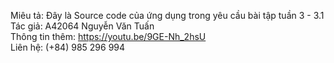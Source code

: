 Miêu tả: Đây là Source code của ứng dụng trong yêu cầu bài tập tuần 3 - 3.1  
Tác giả: A42064 Nguyễn Văn Tuấn  
Thông tin thêm: https://youtu.be/9GE-Nh_2hsU  
Liên hệ: (+84) 985 296 994  
